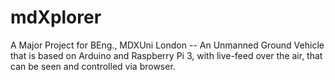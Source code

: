 # mdXplorer
A Major Project for BEng., MDXUni London -- An Unmanned Ground Vehicle that is based on Arduino and Raspberry Pi 3, with live-feed over the air, that can be seen and controlled via browser.
